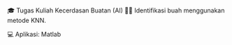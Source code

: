 🎓 Tugas Kuliah Kecerdasan Buatan (AI)
🕵️‍♂️ Identifikasi buah menggunakan metode KNN.

💻 Aplikasi: Matlab
